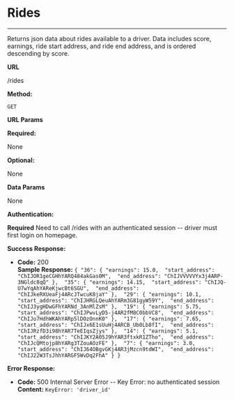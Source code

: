 # **Rides**
----
  Returns json data about rides available to a driver. Data includes score, earnings, ride start address, and ride end address, and is ordered descending by score.

**URL**

  /rides

**Method:**
  
  `GET`
  
**URL Params**

   **Required:**
 
   None

   **Optional:**
 
   None

**Data Params**

  None

**Authentication:**

  **Required**
  Need to call /rides with an authenticated session -- driver must first login on homepage.

**Success Response:**

  * **Code:** 200 <br />
    **Sample Response:** `{
  "36": {
    "earnings": 15.0, 
    "start_address": "ChIJOR1geCGHhYARQ484akGas0M", 
    "end_address": "ChIJVVVVVYx3j4ARP-3NGldc8qQ"
  }, 
  "35": {
    "earnings": 14.15, 
    "start_address": "ChIJQ-U7wYqAhYAReKjwcBt6SGU", 
    "end_address": "ChIJkeRXUeaFj4ARcJTwcuK8jaY"
  }, 
  "29": {
    "earnings": 10.1, 
    "start_address": "ChIJHRGLQeuAhYARm3G81gyW59Y", 
    "end_address": "ChIJ3ygHDwGFhYARNd_3AnMlZsM"
  }, 
  "19": {
    "earnings": 5.75, 
    "start_address": "ChIJPwvLyD5-j4AR2fM8C0bbVC8", 
    "end_address": "ChIJo7HdhWKAhYARp5lDOzOnnK0"
  }, 
  "17": {
    "earnings": 7.65, 
    "start_address": "ChIJx6E1sUuHj4ARCB_Ub0Lb8fI", 
    "end_address": "ChIJRzfD3i98hYAR7TeEIqsZjys"
  }, 
  "14": {
    "earnings": 5.1, 
    "start_address": "ChIJKY2A05J9hYAR3ftxkR1ZTho", 
    "end_address": "ChIJcQMtojp8hYARg3TZouAOzFE"
  }, 
  "7": {
    "earnings": 3.0, 
    "start_address": "ChIJ64OBgvGKj4AR3jMzcn9tdWI", 
    "end_address": "ChIJ22W3TsJhhYARGF5WvDq2FhA"
  }
}`
 
**Error Response:**

  * **Code:** 500 Internal Server Error -- Key Error: no authenticated session <br />
    **Content:** `KeyError: 'driver_id'`

<!-- **Sample Call:**

  `curl --cookie "session[driver_id]=2" http://localhost:5000/rides` -->

